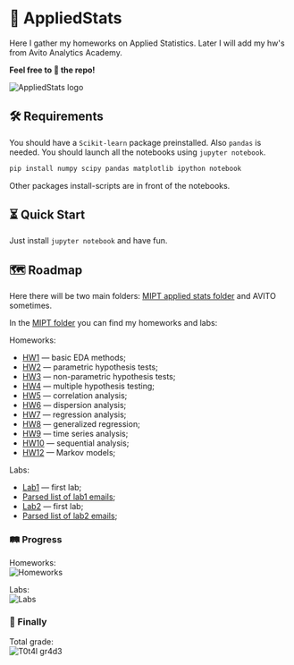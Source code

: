 # 🚀 AppliedStats
Here I gather my homeworks on Applied Statistics. Later I will add my hw's from Avito Analytics Academy.

**Feel free to 🌟 the repo!**

![AppliedStats logo](https://github.com/yk4r2/AppliedStats/blob/main/pics/logo.jpg "applied stats pic")
## 🛠 Requirements

You should have a `Scikit-learn` package preinstalled. Also `pandas` is needed. You should launch all the notebooks using `jupyter notebook`.
```bash
pip install numpy scipy pandas matplotlib ipython notebook
```
Other packages install-scripts are in front of the notebooks. 

## ⏳ Quick Start
Just install `jupyter notebook` and have fun.

## 🗺 Roadmap
Here there will be two main folders: [MIPT applied stats folder](https://github.com/yk4r2/AppliedStats/tree/main/MIPT/homeworks "MIPT") and AVITO sometimes.

In the [MIPT folder](https://github.com/yk4r2/AppliedStats/tree/main/MIPT/homeworks "here") you can find my homeworks and labs:

Homeworks:
* [HW1](https://github.com/yk4r2/AppliedStats/tree/main/MIPT/homeworks/HW1) — basic EDA methods;
* [HW2](https://github.com/yk4r2/AppliedStats/tree/main/MIPT/homeworks/HW2) — parametric hypothesis tests;
* [HW3](https://github.com/yk4r2/AppliedStats/tree/main/MIPT/homeworks/HW3) — non-parametric hypothesis tests;
* [HW4](https://github.com/yk4r2/AppliedStats/tree/main/MIPT/homeworks/HW4) — multiple hypothesis testing;
* [HW5](https://github.com/yk4r2/AppliedStats/tree/main/MIPT/homeworks/HW5) — correlation analysis;
* [HW6](https://github.com/yk4r2/AppliedStats/tree/main/MIPT/homeworks/HW6) — dispersion analysis;
* [HW7](https://github.com/yk4r2/AppliedStats/tree/main/MIPT/homeworks/HW7) — regression analysis;
* [HW8](https://github.com/yk4r2/AppliedStats/tree/main/MIPT/homeworks/HW8) — generalized regression;
* [HW9](https://github.com/yk4r2/AppliedStats/tree/main/MIPT/homeworks/HW9) — time series analysis;
* [HW10](https://github.com/yk4r2/AppliedStats/tree/main/MIPT/homeworks/HW10) — sequential analysis;
* [HW12](https://github.com/yk4r2/AppliedStats/tree/main/MIPT/homeworks/HW12) — Markov models;

Labs:
* [Lab1](https://github.com/yk4r2/AppliedStats/blob/main/MIPT/labs/lab1) — first lab;
* [Parsed list of lab1 emails](https://github.com/yk4r2/AppliedStats/tree/main/MIPT/labs/lab1/github_parser);
* [Lab2](https://github.com/yk4r2/AppliedStats/blob/main/MIPT/labs/lab2) — first lab;
* [Parsed list of lab2 emails](https://github.com/yk4r2/AppliedStats/tree/main/MIPT/labs/lab2/github_parser);

### 🛤 Progress
Homeworks:\
![Homeworks](https://progress-bar.dev/11/?scale=12&width=200&suffix=)

Labs:\
![Labs](https://progress-bar.dev/2/?scale=2&width=200&suffix=)

### 🏁 Finally
Total grade:\
![T0t4l gr4d3](https://progress-bar.dev/8/?scale=10&width=200&suffix=)

